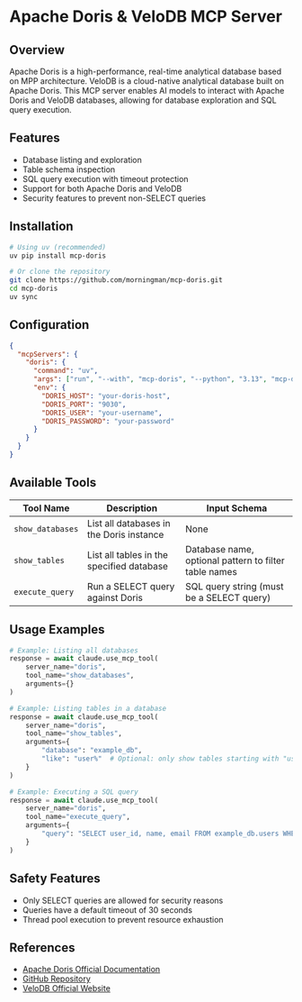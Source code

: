 # Apache Doris & VeloDB MCP Server

## Overview

Apache Doris is a high-performance, real-time analytical database based on MPP architecture. VeloDB is a cloud-native analytical database built on Apache Doris. This MCP server enables AI models to interact with Apache Doris and VeloDB databases, allowing for database exploration and SQL query execution.

## Features

- Database listing and exploration
- Table schema inspection
- SQL query execution with timeout protection
- Support for both Apache Doris and VeloDB
- Security features to prevent non-SELECT queries

## Installation

```bash
# Using uv (recommended)
uv pip install mcp-doris

# Or clone the repository
git clone https://github.com/morningman/mcp-doris.git
cd mcp-doris
uv sync
```

## Configuration

```json
{
  "mcpServers": {
    "doris": {
      "command": "uv",
      "args": ["run", "--with", "mcp-doris", "--python", "3.13", "mcp-doris"],
      "env": {
        "DORIS_HOST": "your-doris-host",
        "DORIS_PORT": "9030",
        "DORIS_USER": "your-username",
        "DORIS_PASSWORD": "your-password"
      }
    }
  }
}
```

## Available Tools

| Tool Name | Description | Input Schema |
|-----------|-------------|---------------|
| `show_databases` | List all databases in the Doris instance | None |
| `show_tables` | List all tables in the specified database | Database name, optional pattern to filter table names |
| `execute_query` | Run a SELECT query against Doris | SQL query string (must be a SELECT query) |

## Usage Examples

```python
# Example: Listing all databases
response = await claude.use_mcp_tool(
    server_name="doris",
    tool_name="show_databases",
    arguments={}
)

# Example: Listing tables in a database
response = await claude.use_mcp_tool(
    server_name="doris",
    tool_name="show_tables",
    arguments={
        "database": "example_db",
        "like": "user%"  # Optional: only show tables starting with "user"
    }
)

# Example: Executing a SQL query
response = await claude.use_mcp_tool(
    server_name="doris",
    tool_name="execute_query",
    arguments={
        "query": "SELECT user_id, name, email FROM example_db.users WHERE age > 21 LIMIT 10"
    }
)
```

## Safety Features

- Only SELECT queries are allowed for security reasons
- Queries have a default timeout of 30 seconds
- Thread pool execution to prevent resource exhaustion

## References

- [Apache Doris Official Documentation](https://doris.apache.org/docs/)
- [GitHub Repository](https://github.com/morningman/mcp-doris)
- [VeloDB Official Website](https://velodb.io/)